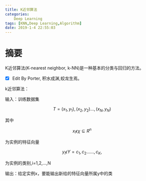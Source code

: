 ```yaml
---
title: K近邻算法
categories:      
    Deep Learning    
tags: [KNN,Deep Learning,Algorithm]
date: 2019-1-4 22:55:03
---
```


# 摘要

K近邻算法(K-nearest neighbor, k-NN)是一种基本的分类与回归的方法。

- [x] Edit By Porter, 积水成渊,蛟龙生焉。

<!-- more -->

k近邻算法：

输入：训练数据集

$$T={(x_{1},y_{1}), (x_{2},y_{2})..., (x_{N},y_{N})}$$

其中

$$x_{i}\epsilon \chi \subseteq R^{n}$$

为实例的特征向量

$$y_{i} \epsilon Y={c_{1}, c_{2}......, c_{K}, }$$

为实例的类别,i=1,2,...,N

输出：给定实例x，要能输出新给的特征向量所属y中的类







